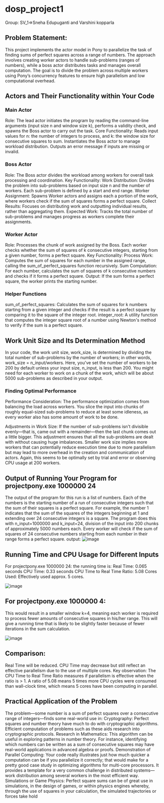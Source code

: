 # dosp_project1
Group: SV_1=>Sneha Edupuganti and Varshini kopparla

## Problem Statement:
This project implements the actor model in Pony to parallelize the task of finding sums of perfect squares across a range of numbers. The approach involves creating worker actors to handle sub-problems (ranges of numbers), while a boss actor distributes tasks and manages overall computation. The goal is to divide the problem across multiple workers using Pony’s concurrency features to ensure high parallelism and low computational overhead.

## Actors and Their Functionality within Your Code

### Main Actor

Role: The lead actor initiates the program by reading the command-line arguments (input size n and window size k), performs a validity check, and spawns the Boss actor to carry out the task.
Core Functionality:
Reads input values for n: the number of integers to process, and k: the window size for consecutive squares to sum.
Instantiates the Boss actor to manage workload distribution.
Outputs an error message if inputs are missing or invalid.

### Boss Actor

Role: The Boss actor divides the workload among workers for overall task processing and coordination.
Key Functionality:
Work Distribution: Divides the problem into sub-problems based on input size n and the number of workers. Each sub-problem is defined by a start and end range.
Worker Assignment: Spawns Worker actors and assigns each a portion of the work, where workers check if the sum of squares forms a perfect square.
Collect Results: Focuses on distributing work and outputting individual results, rather than aggregating them.
Expected Work: Tracks the total number of sub-problems and manages progress as workers complete their assignments.

### Worker Actor

Role: Processes the chunk of work assigned by the Boss. Each worker checks whether the sum of squares of k consecutive integers, starting from a given number, forms a perfect square.
Key Functionality:
Process Work: Computes the sum of squares for each number in the assigned range, calling the sum_of_perfect_squares function recursively.
Sum Computation: For each number, calculates the sum of squares of k consecutive numbers and checks if it forms a perfect square.
Output: If the sum forms a perfect square, the worker prints the starting number.

### Helper Functions

sum_of_perfect_squares: Calculates the sum of squares for k numbers starting from a given integer and checks if the result is a perfect square by comparing it to the square of the integer root.
integer_root: A utility function that computes the integer square root of a number using Newton's method to verify if the sum is a perfect square.

## Work Unit Size and Its Determination Method
In your code, the work unit size, work_size, is determined by dividing the total number of sub-problems by the number of workers; in other words, work_size = n_input/workers. Here, you've set the number of workers to be 200 by default unless your input size, n_input, is less than 200. You might need for each worker to work on a chunk of the work, which will be about 5000 sub-problems as described in your output.

### Finding Optimal Performance
Performance Consideration: The performance optimization comes from balancing the load across workers. You slice the input into chunks of roughly equal-sized sub-problems to reduce at least some idleness, as every worker also has some amount of work to be done.

Adjustments in Work Size: If the number of sub-problems isn't divisible evenly—that is, came out with a remainder—then the last chunk comes out a little bigger. This adjustment ensures that all the sub-problems are dealt with without causing huge imbalances. Smaller work size implies more workers that can potentially reduce execution time due to more parallelism but may lead to more overhead in the creation and communication of actors. Again, this seems to be optimally set by trial and error or observing CPU usage at 200 workers.

## Output of Running Your Program for projectpony.exe 1000000 24
The output of the program for this run is a list of numbers. Each of the numbers is the starting number of a run of consecutive integers such that the sum of their squares is a perfect square. For example, the number 1 indicates that the sum of the squares of the integers beginning at 1 and extending over 24 consecutive integers is a square. The program does this with n_input=1000000 and k_input=24, division of the input into 200 chunks of approximately 5000 numbers each. Every worker will check if the sum of squares of 24 consecutive numbers starting from each number in their range forms a perfect square.
output:
![image](https://github.com/user-attachments/assets/177aad9f-a46b-4f0b-b234-02941086ffd2)

## Running Time and CPU Usage for Different Inputs
For projectpony.exe 1000000 24: the running time is:
Real Time: 0.065 seconds
CPU Time: 0.33 seconds
CPU Time to Real Time Ratio: 5.08
Cores Used: Effectively used approx. 5 cores.

![image](https://github.com/user-attachments/assets/f5f48f15-9802-417b-9721-6f0fe7c0e47a)

## For projectpony.exe 1000000 4:
This would result in a smaller window k=4, meaning each worker is required to process fewer amounts of consecutive squares in his/her range. This will give a running time that is likely to be slightly faster because of fewer iterations in the sum calculation.

![image](https://github.com/user-attachments/assets/bacb03ed-6683-49bf-b9ec-20b22ed72562)


## Comparison:

Real Time will be reduced.
CPU Time may decrease but still reflect an effective parallelism due to the use of multiple cores.
Key observation:
The CPU Time to Real Time Ratio measures if parallelism is effective when the ratio is > 1. A ratio of 5.08 means 5 times more CPU cycles were consumed than wall-clock time, which means 5 cores have been computing in parallel.

## Practical Application of the Problem

The problem—some number is a sum of perfect squares over a consecutive range of integers—finds some real-world use in:
Cryptography: Perfect squares and number theory have much to do with cryptographic algorithms. Efficient computation of problems such as these aids research into cryptographic protocols.
Research in Mathematics: This algorithm can be useful in exploring patterns in number theory. For instance, identifying which numbers can be written as a sum of consecutive squares may have real-world applications in advanced algebra or proofs.
Demonstration of Parallel Computing: Your code really illustrates just how much quicker a computation can be if you parallelize it correctly; that would make for a pretty good case study in optimizing algorithms for multi-core processors. It provides a template for a very common challenge in distributed systems—work distribution among several workers in the most efficient way.
Simulations or Game Physics: Perfect square sums can be of great use in simulations, in the design of games, or within physics engines whereby, through the use of squares in your calculation, the simulated trajectories or forces take hold
